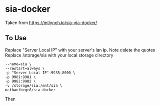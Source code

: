 # sia-docker
Taken from https://mtlynch.io/sia-via-docker/

## To Use
Replace "Server Local IP" with your server's lan ip. Note delete the quotes
Replace /storage/sia with your local storage directory

```sudo docker create \
--name=sia \
--restart=always \
-p "Server Local IP":9985:8000 \
-p 9981:9981 \
-p 9982:9982 \
-v /storage/sia:/mnt/sia \
nathanthegr8/sia-docker
```

Then 
```sudo docker start sia
```
